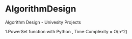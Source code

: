 # AlgorithmDesign
Algorithm Design - Univesity Projects

1.PowerSet function with Python , Time Complexity = O(n^2)
